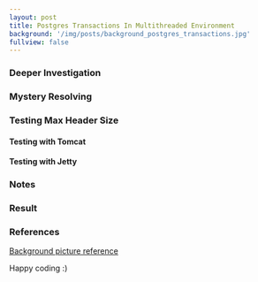 ```yaml
---
layout: post
title: Postgres Transactions In Multithreaded Environment  
background: '/img/posts/background_postgres_transactions.jpg'
fullview: false
---
```




### Deeper Investigation



### Mystery Resolving



### Testing Max Header Size 


#### Testing with Tomcat


#### Testing with Jetty


### Notes




### Result




### References

[Background picture reference](https://www.reddit.com/r/Elephants/comments/si1duq/african_elephants_anup_shahscience_photo_library/)

Happy coding :) 


